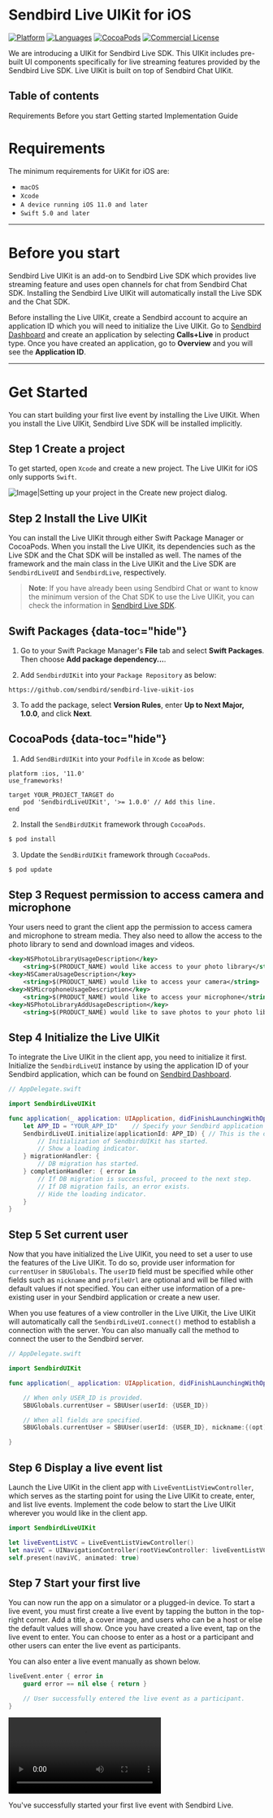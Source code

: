 # Sendbird Live UIKit for iOS

[![Platform](https://img.shields.io/badge/Platform-iOS-orange.svg)](https://cocoapods.org/pods/SendbirdLiveUIKit)
[![Languages](https://img.shields.io/badge/Language-Objective--C%20%7C%20Swift-orange.svg)](https://github.com/sendbird/sendbird-live-uikit-ios)
[![CocoaPods](https://img.shields.io/badge/CocoaPods-compatible-green.svg)](https://cocoapods.org/pods/SendbirdLiveUIKit)
[![Commercial License](https://img.shields.io/badge/License-Commercial-brightgreen.svg)](https://github.com/sendbird/sendbird-live-uikit-ios/blob/main/LICENSE)


We are introducing a UIKit for Sendbird Live SDK. This UIKit includes pre-built UI components specifically for live streaming features provided by the Sendbird Live SDK. Live UIKit is built on top of Sendbird Chat UIKit. 

## Table of contents
Requirements
Before you start
Getting started
Implementation Guide

# Requirements

The minimum requirements for UiKit for iOS are:

* `macOS`
* `Xcode`
* `A device running iOS 11.0 and later`
* `Swift 5.0 and later`

---

# Before you start

Sendbird Live UIKit is an add-on to Sendbird Live SDK which provides live streaming feature and uses open channels for chat from Sendbird Chat SDK. Installing the Sendbird Live UIKit will automatically install the Live SDK and the Chat SDK.

Before installing the Live UIKit, create a Sendbird account to acquire an application ID which you will need to initialize the Live UIKit. Go to [Sendbird Dashboard](https://dashboard.sendbird.com/) and create an application by selecting **Calls+Live** in product type. Once you have created an application, go to **Overview** and you will see the **Application ID**.

---

# Get Started

You can start building your first live event by installing the Live UIKit. When you install the Live UIKit, Sendbird Live SDK will be installed implicitly.

## **Step 1** Create a project

To get started, open `Xcode` and create a new project. The Live UIKit for iOS only supports `Swift`.

![Image|Setting up your project in the Create new project dialog.](https://static.sendbird.com/docs/uikit-ios-quickstart-create-project.png)

## **Step 2** Install the Live UIKit

You can install the Live UIKit through either Swift Package Manager or CocoaPods. When you install the Live UIKit, its dependencies such as the Live SDK and the Chat SDK will be installed as well. The names of the framework and the main class in the Live UIKit and the Live SDK are `SendbirdLiveUI` and `SendbirdLive`, respectively.

> __Note__: If you have already been using Sendbird Chat or want to know the minimum version of the Chat SDK to use the Live UIKit, you can check the information in [Sendbird Live SDK](https://github.com/sendbird/sendbird-live-sdk-ios).

## Swift Packages {data-toc="hide"}

1. Go to your Swift Package Manager's **File** tab and select **Swift Packages**. Then choose **Add package dependency...**.

2. Add `SendbirdUIKit` into your `Package Repository` as below:

```
https://github.com/sendbird/sendbird-live-uikit-ios
```

3. To add the package, select **Version Rules**, enter **Up to Next Major, 1.0.0**, and click **Next**.

## CocoaPods {data-toc="hide"}

1. Add `SendBirdUIKit` into your `Podfile` in `Xcode` as below:

```
platform :ios, '11.0'
use_frameworks!

target YOUR_PROJECT_TARGET do
    pod 'SendbirdLiveUIKit', '>= 1.0.0' // Add this line.
end
```

2. Install the `SendBirdUIKit` framework through `CocoaPods`.

```ruby
$ pod install
```

3. Update the `SendBirdUIKit` framework through `CocoaPods`.

```ruby
$ pod update
```

## **Step 3** Request permission to access camera and microphone

Your users need to grant the client app the permission to access camera and microphone to stream media. They also need to allow the access to the photo library to send and download images and videos.

<div component="AdvancedCode" title="XML">

```xml
<key>NSPhotoLibraryUsageDescription</key>
    <string>$(PRODUCT_NAME) would like access to your photo library</string>
<key>NSCameraUsageDescription</key>
    <string>$(PRODUCT_NAME) would like to access your camera</string>
<key>NSMicrophoneUsageDescription</key>
    <string>$(PRODUCT_NAME) would like to access your microphone</string>
<key>NSPhotoLibraryAddUsageDescription</key>
    <string>$(PRODUCT_NAME) would like to save photos to your photo library</string>
```

</div>

## **Step 4** Initialize the Live UIKit

To integrate the Live UIKit in the client app, you need to initialize it first. Initialize the `SendbirdLiveUI` instance by using the application ID of your Sendbird application, which can be found on [Sendbird Dashboard](https://dashboard.sendbird.com/).

<div component="AdvancedCode" title="Swift">

```swift
// AppDelegate.swift

import SendbirdLiveUIKit

func application(_ application: UIApplication, didFinishLaunchingWithOptions launchOptions: [UIApplication.LaunchOptionsKey: Any]?) -> Bool {
    let APP_ID = "YOUR_APP_ID"    // Specify your Sendbird application ID.
    SendbirdLiveUI.initialize(applicationId: APP_ID) { // This is the origin.
        // Initialization of SendbirdUIKit has started.
        // Show a loading indicator.
    } migrationHandler: {
        // DB migration has started.
    } completionHandler: { error in
        // If DB migration is successful, proceed to the next step.
        // If DB migration fails, an error exists.
        // Hide the loading indicator.
    }
}
```

</div>

## **Step 5** Set current user

Now that you have initialized the Live UIKit, you need to set a user to use the features of the Live UIKit. To do so, provide user information for `currentUser` in `SBUGlobals`. The `userID` field must be specified while other fields such as `nickname` and `profileUrl` are optional and will be filled with default values if not specified. You can either use information of a pre-existing user in your Sendbird application or create a new user.

When you use features of a view controller in the Live UIKit, the Live UIKit will automatically call the `SendbirdLiveUI.connect()` method to establish a connection with the server. You can also manually call the method to connect the user to the Sendbird server.

<div component="AdvancedCode" title="Swift">

```swift
// AppDelegate.swift

import SendbirdUIKit

func application(_ application: UIApplication, didFinishLaunchingWithOptions launchOptions: [UIApplication.LaunchOptionsKey: Any]?) -> Bool {

    // When only USER_ID is provided.
    SBUGlobals.currentUser = SBUUser(userId: {USER_ID})

    // When all fields are specified.
    SBUGlobals.currentUser = SBUUser(userId: {USER_ID}, nickname:{(opt)NICKNAME} profileUrl:{(opt)PROFILE_URL})

}

```

</div>

## **Step 6** Display a live event list

Launch the Live UIKit in the client app with `LiveEventListViewController`, which serves as the starting point for using the Live UIKit to create, enter, and list live events. Implement the code below to start the Live UIKit wherever you would like in the client app.

<div component="AdvancedCode" title="Swift">

```swift
import SendbirdLiveUIKit

let liveEventListVC = LiveEventListViewController()
let naviVC = UINavigationController(rootViewController: liveEventListVC)
self.present(naviVC, animated: true)
```

</div>

## **Step 7** Start your first live

You can now run the app on a simulator or a plugged-in device. To start a live event, you must first create a live event by tapping the button in the top-right corner. Add a title, a cover image, and users who can be a host or else the default values will show. Once you have created a live event, tap on the live event to enter. You can choose to enter as a host or a participant and other users can enter the live event as participants.

You can also enter a live event manually as shown below.

<div component="AdvancedCode" title="Swift">

```swift
liveEvent.enter { error in
    guard error == nil else { return }

    // User successfully entered the live event as a participant.
}
```

</div>

<video src="https://static.sendbird.com/docs/live-v1-ios-start-your-first-live-enter.mp4" controls autoplay loop></video>

You've successfully started your first live event with Sendbird Live.
